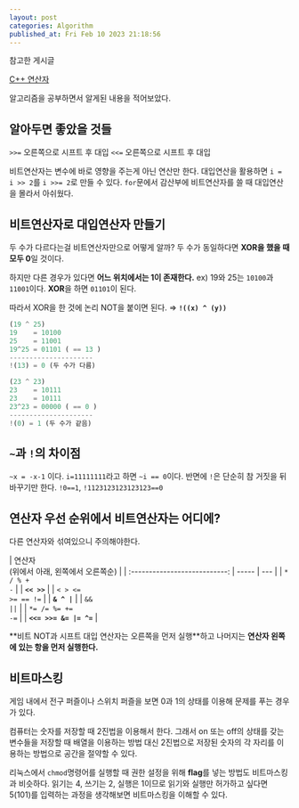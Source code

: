 ```yaml
---
layout: post
categories: Algorithm
published_at: Fri Feb 10 2023 21:18:56
---
```


<gray>참고한 게시글</gray>

[C++ 연산자](https://learn.microsoft.com/en-us/cpp/cpp/cpp-built-in-operators-precedence-and-associativity?view=msvc-170)

알고리즘을 공부하면서 알게된 내용을 적어보았다.

## 알아두면 좋았을 것들

`>>=` 오른쪽으로 시프트 후 대입
`<<=` 오른쪽으로 시프트 후 대입

비트연산자는 변수에 바로 영향을 주는게 아닌 연산만 한다.
대입연산을 활용하면 `i = i >> 2`를 `i >>= 2`로 만들 수 있다.
`for`문에서 감산부에 비트연산자를 쓸 때 대입연산을 몰라서 아쉬웠다.

## 비트연산자로 대입연산자 만들기

두 수가 다르다는걸 비트연산자만으로 어떻게 알까?
두 수가 동일하다면 **XOR을 했을 때 모두 0**일 것이다.

하지만 다른 경우가 있다면 **어느 위치에서는 1이 존재한다.**
ex) 19와 25는 `10100`과 `11001`이다. **XOR**을 하면 `01101`이 된다.

따라서 XOR을 한 것에 논리 NOT을 붙이면 된다. ⇒ **`!((x) ^ (y))`**

```js
(19 ^ 25)
19    = 10100
25    = 11001
19^25 = 01101 ( == 13 )
---------------------
!(13) = 0 (두 수가 다름)

(23 ^ 23)
23    = 10111
23    = 10111
23^23 = 00000 ( == 0 )
---------------------
!(0) = 1 (두 수가 같음)
```

## `~`과 `!`의 차이점

`~x = -x-1` 이다. `i=11111111`라고 하면 `~i == 0`이다.
반면에 `!`은 단순히 참 거짓을 뒤바꾸기만 한다. `!0==1`, `!1123123123123123==0`

## 연산자 우선 순위에서 비트연산자는 어디에?

다른 연산자와 섞여있으니 주의해야한다.

|       연산자<br><gray>(위에서 아래, 왼쪽에서 오른쪽순)</gray>      |
| :---------------------------: | ----- | --- |
|    <code class="language-plaintext highlighter-rouge"><gray>* / % + -</gray></code>     |
|      **`<< >>`**       |
| <code class="language-plaintext highlighter-rouge"><gray>< > <= >= == !=</gray></code> |
|        **`& ^ |`**     |
|        <code class="language-plaintext highlighter-rouge"><gray>&& ||</gray></code>    |
|  <code class="language-plaintext highlighter-rouge"><gray>*= /= %= += -=</gray></code>  |
|  **`<<= >>= &= |= ^=`** |

**<orange>비트 NOT과 시프트 대입 연산자는 오른쪽을 먼저 실행</orange>**하고 나머지는 **<green>연산자 왼쪽에 있는 항을 먼저 실행한다.</green>**

## 비트마스킹

게임 내에서 전구 퍼즐이나 스위치 퍼즐을 보면 0과 1의 상태를 이용해 문제를 푸는 경우가 있다.

컴퓨터는 숫자를 저장할 때 2진법을 이용해서 한다. 그래서 on 또는 off의 상태를 갖는 변수들을 저장할 때 배열을 이용하는 방법 대신 2진법으로 저장된 숫자의 각 자리를 이용하는 방법으로 공간을 절약할 수 있다.

리눅스에서 `chmod`명령어를 실행할 때 권한 설정을 위해 **flag**를 넣는 방법도 비트마스킹과 비슷하다. 읽기는 4, 쓰기는 2, 실행은 1이므로 읽기와 실행만 허가하고 싶다면 5(101)를 입력하는 과정을 생각해보면 비트마스킹을 이해할 수 있다.
